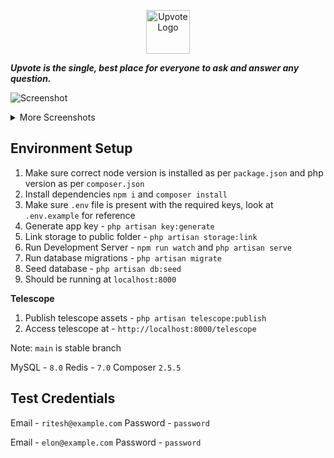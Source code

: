<p align="center">
     <img width="70" src="https://i.imgur.com/a3KjiYS.png" alt="Upvote Logo">
</p>

***Upvote is the single, best place for everyone to ask and answer any question.***

![Screenshot](https://i.imgur.com/mIxoBkb.png)


<details>
  <summary>More Screenshots</summary>
    <img src="https://i.imgur.com/mP7K8go.png" alt="Screenshot 1"/>
    <img src="https://i.imgur.com/7UCSU8w.png" alt="Screenshot 2"/>
    <img src="https://i.imgur.com/YUTJGj3.png" alt="Screenshot 3"/>
    <img src="https://i.imgur.com/eDehDb4.png" alt="Screenshot 4"/>
    <img src="https://i.imgur.com/YKRKAHY.png" alt="Screenshot 5"/>
    <img src="https://i.imgur.com/3ujvvLH.png" alt="Screenshot 6"/>
    <img src="https://i.imgur.com/YCWse6h.png" alt="Screenshot 7"/>
    <img src="https://i.imgur.com/0PYTkDc.png" alt="Screenshot 8"/>
    <img src="https://i.imgur.com/mIxoBkb.png" alt="Screenshot 9"/>
    <img src="https://i.imgur.com/3tt6eV2.png" alt="Screenshot 10"/>
</details>


## Environment Setup

 1. Make sure correct node version is installed as per `package.json` and php version as per `composer.json`
 2. Install dependencies `npm i` and `composer install`
 3. Make sure `.env` file is present with the required keys, look at `.env.example` for reference
 4. Generate app key - `php artisan key:generate`
 5. Link storage to public folder - `php artisan storage:link`
 6. Run Development Server -  `npm run watch` and `php artisan serve`
 7. Run database migrations - `php artisan migrate`
 8. Seed database - `php artisan db:seed`
 9. Should be running at `localhost:8000`


**Telescope**

 1. Publish telescope assets - `php artisan telescope:publish`
 2. Access telescope at - `http://localhost:8000/telescope`


Note: `main` is stable branch

MySQL - `8.0`
Redis - `7.0`
Composer `2.5.5`

## Test Credentials
Email - `ritesh@example.com`
Password - `password`

Email - `elon@example.com`
Password - `password`